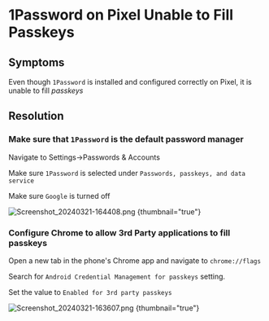 # 1Password on Pixel Unable to Fill Passkeys

## Symptoms
Even though `1Password` is installed and configured correctly on Pixel, it is unable to fill *passkeys*

## Resolution

### Make sure that `1Password` is the default password manager
Navigate to
<ui-path>Settings->Passwords & Accounts</ui-path>

Make sure `1Password` is selected under `Passwords, passkeys, and data service`

Make sure `Google` is turned off

![Screenshot_20240321-164408.png](1password-on-pixel-unable-to-fill-passkeys-01.png) {thumbnail="true"}

### Configure Chrome to allow 3rd Party applications to fill passkeys

Open a new tab in the phone's Chrome app and navigate to `chrome://flags`

Search for `Android Credential Management for passkeys` setting.

Set the value to `Enabled for 3rd party passkeys`

![Screenshot_20240321-163607.png](1password-on-pixel-unable-to-fill-passkeys-02.png) {thumbnail="true"}